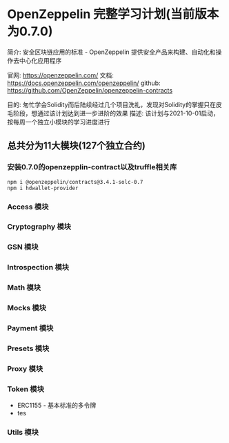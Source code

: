 # OpenZeppelin 完整学习计划(当前版本为0.7.0)
简介: 安全区块链应用的标准 - OpenZeppelin 提供安全产品来构建、自动化和操作去中心化应用程序

官网: https://openzeppelin.com/
文档: https://docs.openzeppelin.com/openzeppelin/
github: https://github.com/OpenZeppelin/openzeppelin-contracts

目的: 匆忙学会Solidity而后陆续经过几个项目洗礼，发现对Solidity的掌握只在皮毛阶段，想通过该计划达到进一步进阶的效果
描述: 该计划与2021-10-01启动，按每周一个独立小模块的学习进度进行

## 总共分为11大模块(127个独立合约)
### 安装0.7.0的openzepplin-contract以及truffle相关库

    npm i @openzeppelin/contracts@3.4.1-solc-0.7
    npm i hdwallet-provider

### Access 模块
### Cryptography 模块
### GSN 模块
### Introspection 模块
### Math 模块
### Mocks 模块
### Payment 模块
### Presets 模块
### Proxy 模块
### Token 模块
* ERC1155 - 基本标准的多令牌
* tes
### Utils 模块